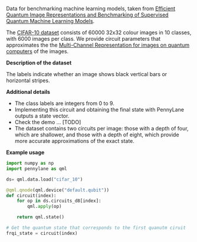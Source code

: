 Data for benchmarking machine learning models, taken from
[Efficient Quantum Image Representations and Benchmarking of Supervised Quantum Machine Learning Models](https://arxiv.org/abs/2503.xx).

The [CIFAR-10 dataset](https://ieeexplore.ieee.org/document/6296535) consists of 60000 32x32 colour images in 10 classes, with 6000 images per class. We provide circuit parameters that approximates the the [Multi-Channel Representation for images on quantum computers](https://ieeexplore.ieee.org/document/6051718) of the images.

**Description of the dataset**

The labels indicate whether an image shows black vertical bars or horizontal stripes.

**Additional details**

- The class labels are integers from 0 to 9.
- Implementing this circuit and obtaining the final state with PennyLane outputs a state vector.
- Check the demo ... [TODO]
- The dataset contains two circuits per image: those with a depth of four, which are shallower, and those with a depth of eight, which provide more accurate approximations of the exact state.

**Example usage**

```python
import numpy as np
import pennylane as qml

ds= qml.data.load("cifar_10")

@qml.qnode(qml.device("default.qubit"))
def circuit(index):
    for op in ds.circuits_d8[index]:
        qml.apply(op)

    return qml.state()

# Get the quantum state that corresponds to the first quanutm ciruit
frqi_state = circuit(index)
```